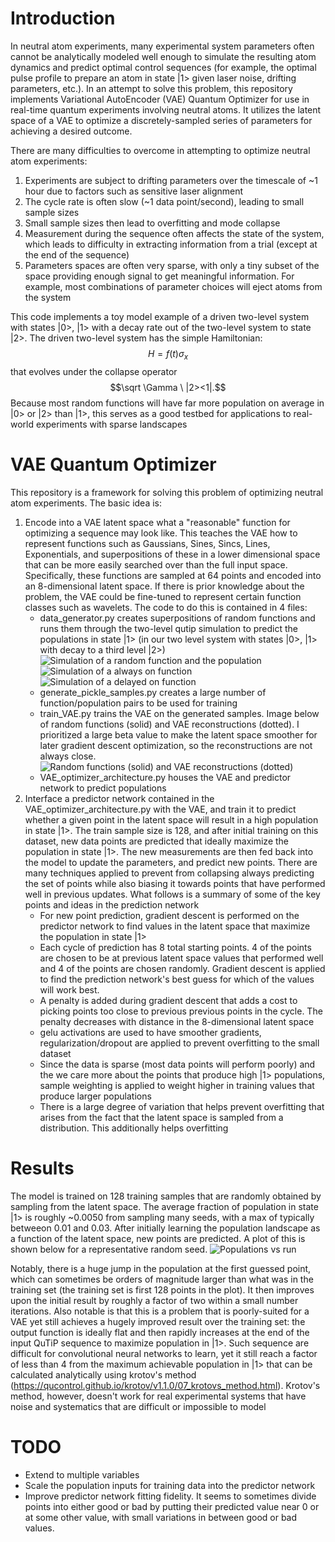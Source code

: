 # Introduction
  In neutral atom experiments, many experimental system parameters often cannot be analytically modeled well enough to simulate the resulting atom dynamics and predict optimal control sequences (for example, the optimal pulse profile to prepare an atom in state |1> given laser noise, drifting parameters, etc.). In an attempt to solve this problem, this repository implements Variational AutoEncoder (VAE) Quantum Optimizer for use in real-time quantum experiments involving neutral atoms. It utilizes the latent space of a VAE to optimize a discretely-sampled series of parameters for achieving a desired outcome.
 
  There are many difficulties to overcome in attempting to optimize neutral atom experiments:
  1. Experiments are subject to drifting parameters over the timescale of ~1 hour due to factors such as sensitive laser alignment
  2. The cycle rate is often slow (~1 data point/second), leading to small sample sizes
  3. Small sample sizes then lead to overfitting and mode collapse
  4. Measurement during the sequence often affects the state of the system, which leads to difficulty in extracting information from a trial (except at the end of the sequence)
  5. Parameters spaces are often very sparse, with only a tiny subset of the space providing enough signal to get meaningful information. For example, most combinations of parameter choices will eject atoms from the system

  This code implements a toy model example of a driven two-level system with states |0>, |1> with a decay rate out of the two-level system to state |2>. The driven two-level system has the simple Hamiltonian: $$H = f(t) \sigma _x$$ that evolves under the  collapse operator $$\sqrt \Gamma \ |2><1|.$$ Because most random functions will have far more population on average in |0> or |2> than |1>, this serves as a good testbed for applications to real-world experiments with sparse landscapes

# VAE Quantum Optimizer 
 This repository is a framework for solving this problem of optimizing neutral atom experiments. The basic idea is:
 1. Encode into a VAE latent space what a "reasonable" function for optimizing a sequence may look like. This teaches the VAE how to represent functions such as Gaussians, Sines, Sincs, Lines, Exponentials, and superpositions of these in a lower dimensional space that can be more easily searched over than the full input space. Specifically, these functions are sampled at 64 points and encoded into an 8-dimensional latent space. If there is prior knowledge about the problem, the VAE could be fine-tuned to represent certain function classes such as wavelets. The code to do this is contained in 4 files:
    - data_generator.py creates superpositions of random functions and runs them through the two-level qutip simulation to predict the populations in state |1> (in our two level system with states |0>, |1> with decay to a third level |2>) ![Simulation of a random function and the population](docs/sim_ex.png) ![Simulation of a always on function](docs/on.png) ![Simulation of a delayed on function](docs/delay_on.png)
    - generate_pickle_samples.py creates a large number of function/population pairs to be used for training
    - train_VAE.py trains the VAE on the generated samples. Image below of random functions (solid) and VAE reconstructions (dotted). I prioritized a large beta value to make the latent space smoother for later gradient descent optimization, so the reconstructions are not always close.
    ![Random functions (solid) and VAE reconstructions (dotted)](docs/functions+fits_example.png)
    - VAE_optimizer_architecture.py houses the VAE and predictor network to predict populations
 2. Interface a predictor network contained in the VAE_optimizer_architecture.py with the VAE, and train it to predict whether a given point in the latent space will result in a high population in state |1>. The train sample size is 128, and after initial training on this dataset, new data points are predicted that ideally maximize the population in state |1>. The new measurements are then fed back into the model to update the parameters, and predict new points. There are many techniques applied to prevent from collapsing  always predicting the set of points while also biasing it towards points that have performed well in previous updates. What follows is a summary of some of the key points and ideas in the prediction network
    - For new point prediction, gradient descent is performed on the predictor network to find values in the latent space that maximize the population in state |1>
    - Each cycle of prediction has 8 total starting points. 4 of the points are chosen to be at previous latent space values that performed well and 4 of the points are chosen randomly. Gradient descent is applied to find the prediction network's best guess for which of the values will work best.
    - A penalty is added during gradient descent that adds a cost to picking  points too close to previous previous points in the cycle. The penalty decreases with distance in the 8-dimensional latent space
    - gelu activations are used to have smoother gradients, regularization/dropout are applied to prevent overfitting to the small dataset
    - Since the data is sparse (most data points will perform poorly) and the we care more about the points that produce high |1> populations, sample weighting is applied to weight higher in training values that produce larger populations
    - There is a large degree of variation that helps prevent overfitting that arises from the fact that the latent space is sampled from a distribution. This additionally helps overfitting
    
    
# Results

The model is trained on 128 training samples that are randomly obtained by sampling from the latent space. The average fraction of population in state |1> is roughly ~0.0050 from sampling many seeds, with a max of typically betweeon 0.01 and 0.03. After initially learning the population landscape as a function of the latent space, new points are predicted. A plot of this is shown below for a representative random seed. 
![Populations vs run](docs/pop_vs_run.png)

Notably, there is a huge jump in the population at the first guessed point, which can sometimes be orders of magnitude larger than what was in the training set (the training set is first 128 points in the plot). It then improves upon the initial result by roughly a factor of two within a small number iterations. Also notable is that this is a problem that is poorly-suited for a VAE yet still achieves a hugely improved result over the training set: the output function is ideally flat and then rapidly increases at the end of the input QuTiP sequence to maximize population in |1>. Such sequence are difficult for convolutional neural networks to learn, yet it still reach a factor of less than 4 from the maximum achievable population in |1> that can be calculated analytically using krotov's method (https://qucontrol.github.io/krotov/v1.1.0/07_krotovs_method.html). Krotov's method, however, doesn't work for real experimental systems that have noise and systematics that are difficult or impossible to model



# TODO
- Extend to multiple variables
- Scale the population inputs for training data into the predictor network
- Improve predictor network fitting fidelity. It seems to sometimes divide points into either good or bad by putting their predicted value near 0 or at some other value, with small variations in between good or bad values.
